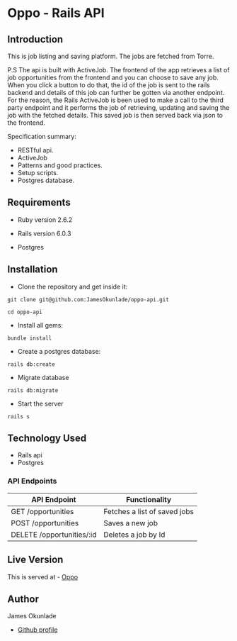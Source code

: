 # Oppo -  Rails API

## Introduction

This is job listing and saving platform. The jobs are fetched from Torre.

P.S The api is built with ActiveJob. The frontend of the app retrieves a list of job opportunities from the frontend and you can choose to save any job. When you click a button to do that, the id of the job is sent to the rails backend and details of this job can further be gotten via another endpoint. For the reason, the Rails ActiveJob is been used to make a call to the third party endpoint and it performs the job of retrieving, updating and saving the job with the fetched details. This saved job is then served back via json to the frontend.

Specification summary:

- RESTful api.
- ActiveJob
- Patterns and good practices.
- Setup scripts.
- Postgres database.

## Requirements

- Ruby version 2.6.2

- Rails version 6.0.3

- Postgres

## Installation

- Clone the repository and get inside it:

```
git clone git@github.com:JamesOkunlade/oppo-api.git

cd oppo-api
```

- Install all gems:

```
bundle install
```

- Create a postgres database:

```
rails db:create
```

- Migrate database

```
rails db:migrate
```

- Start the server

```
rails s
```

## Technology Used

- Rails api
- Postgres

### API Endpoints

| API Endpoint                      | Functionality                           |
| ----------------------------------| --------------------------------------- |
| GET /opportunities     | Fetches a list of saved jobs   |
| POST /opportunities  | Saves a new job   |
| DELETE /opportunities/:id     | Deletes a job by Id   |

## Live Version

This is served at - 
[Oppo](https://obscure-castle-68155.herokuapp.com/opportunities)


## Author

James Okunlade

- [Github profile](https://github.com/JamesOkunlade)